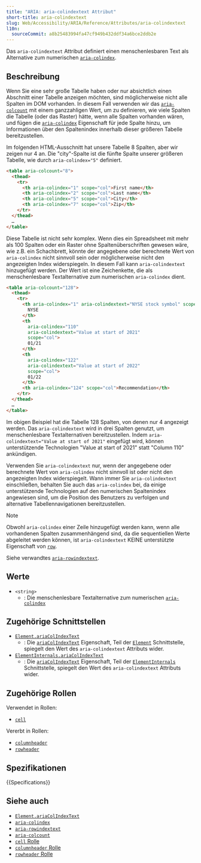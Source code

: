 ```yaml
---
title: "ARIA: aria-colindextext Attribut"
short-title: aria-colindextext
slug: Web/Accessibility/ARIA/Reference/Attributes/aria-colindextext
l10n:
  sourceCommit: a8b25483994fa47cf949b432ddf34a6bce2ddb2e
---
```


Das `aria-colindextext` Attribut definiert einen menschenlesbaren Text als Alternative zum numerischen [`aria-colindex`](/de/docs/Web/Accessibility/ARIA/Reference/Attributes/aria-colindex).

## Beschreibung

Wenn Sie eine sehr große Tabelle haben oder nur absichtlich einen Abschnitt einer Tabelle anzeigen möchten, sind möglicherweise nicht alle Spalten im DOM vorhanden. In diesem Fall verwenden wir das [`aria-colcount`](/de/docs/Web/Accessibility/ARIA/Reference/Attributes/aria-colcount) mit einem ganzzahligen Wert, um zu definieren, wie viele Spalten die Tabelle (oder das Raster) hätte, wenn alle Spalten vorhanden wären, und fügen die [`aria-colindex`](/de/docs/Web/Accessibility/ARIA/Reference/Attributes/aria-colindex) Eigenschaft für jede Spalte hinzu, um Informationen über den Spaltenindex innerhalb dieser größeren Tabelle bereitzustellen.

Im folgenden HTML-Ausschnitt hat unsere Tabelle 8 Spalten, aber wir zeigen nur 4 an. Die "city"-Spalte ist die fünfte Spalte unserer größeren Tabelle, wie durch `aria-colindex="5"` definiert.

```html
<table aria-colcount="8">
  <thead>
    <tr>
      <th aria-colindex="1" scope="col">First name</th>
      <th aria-colindex="2" scope="col">Last name</th>
      <th aria-colindex="5" scope="col">City</th>
      <th aria-colindex="7" scope="col">Zip</th>
    </tr>
  </thead>
  …
</table>
```

Diese Tabelle ist nicht sehr komplex. Wenn dies ein Spreadsheet mit mehr als 100 Spalten oder ein Raster ohne Spaltenüberschriften gewesen wäre, wie z.B. ein Schachbrett, könnte der angegebene oder berechnete Wert von `aria-colindex` nicht sinnvoll sein oder möglicherweise nicht den angezeigten Index widerspiegeln. In diesem Fall kann `aria-colindextext` hinzugefügt werden. Der Wert ist eine Zeichenkette, die als menschenlesbare Textalternative zum numerischen `aria-colindex` dient.

```html
<table aria-colcount="128">
  <thead>
    <tr>
      <th aria-colindex="1" aria-colindextext="NYSE stock symbol" scope="col">
        NYSE
      </th>
      <th
        aria-colindex="110"
        aria-colindextext="Value at start of 2021"
        scope="col">
        01/21
      </th>
      <th
        aria-colindex="122"
        aria-colindextext="Value at start of 2022"
        scope="col">
        01/22
      </th>
      <th aria-colindex="124" scope="col">Recommendation</th>
    </tr>
  </thead>
  …
</table>
```

Im obigen Beispiel hat die Tabelle 128 Spalten, von denen nur 4 angezeigt werden. Das `aria-colindextext` wird in drei Spalten genutzt, um menschenlesbare Textalternativen bereitzustellen. Indem `aria-colindextext="Value at start of 2021"` eingefügt wird, können unterstützende Technologien "Value at start of 2021" statt "Column 110" ankündigen.

Verwenden Sie `aria-colindextext` nur, wenn der angegebene oder berechnete Wert von `aria-colindex` nicht sinnvoll ist oder nicht den angezeigten Index widerspiegelt. Wann immer Sie `aria-colindextext` einschließen, behalten Sie auch das `aria-colindex` bei, da einige unterstützende Technologien auf den numerischen Spaltenindex angewiesen sind, um die Position des Benutzers zu verfolgen und alternative Tabellennavigationen bereitzustellen.

> [!NOTE]
> Obwohl `aria-colindex` einer Zeile hinzugefügt werden kann, wenn alle vorhandenen Spalten zusammenhängend sind, da die sequentiellen Werte abgeleitet werden können, ist `aria-colindextext` KEINE unterstützte Eigenschaft von [`row`](/de/docs/Web/Accessibility/ARIA/Reference/Roles/row_role).

Siehe verwandtes [`aria-rowindextext`](/de/docs/Web/Accessibility/ARIA/Reference/Attributes/aria-rowindextext).

## Werte

- `<string>`
  - : Die menschenlesbare Textalternative zum numerischen [`aria-colindex`](/de/docs/Web/Accessibility/ARIA/Reference/Attributes/aria-colindex)

## Zugehörige Schnittstellen

- [`Element.ariaColIndexText`](/de/docs/Web/API/Element/ariaColIndexText)
  - : Die [`ariaColIndexText`](/de/docs/Web/API/Element/ariaColIndexText) Eigenschaft, Teil der [`Element`](/de/docs/Web/API/Element) Schnittstelle, spiegelt den Wert des `aria-colindextext` Attributs wider.
- [`ElementInternals.ariaColIndexText`](/de/docs/Web/API/ElementInternals/ariaColIndexText)
  - : Die [`ariaColIndexText`](/de/docs/Web/API/ElementInternals/ariaColIndexText) Eigenschaft, Teil der [`ElementInternals`](/de/docs/Web/API/ElementInternals) Schnittstelle, spiegelt den Wert des `aria-colindextext` Attributs wider.

## Zugehörige Rollen

Verwendet in Rollen:

- [`cell`](/de/docs/Web/Accessibility/ARIA/Reference/Roles/cell_role)

Vererbt in Rollen:

- [`columnheader`](/de/docs/Web/Accessibility/ARIA/Reference/Roles/columnheader_role)
- [`rowheader`](/de/docs/Web/Accessibility/ARIA/Reference/Roles/columnheader_role)

## Spezifikationen

{{Specifications}}

## Siehe auch

- [`Element.ariaColIndexText`](/de/docs/Web/API/Element/ariaColIndexText)
- [`aria-colindex`](/de/docs/Web/Accessibility/ARIA/Reference/Attributes/aria-colindex)
- [`aria-rowindextext`](/de/docs/Web/Accessibility/ARIA/Reference/Attributes/aria-rowindextext)
- [`aria-colcount`](/de/docs/Web/Accessibility/ARIA/Reference/Attributes/aria-colcount)
- [`cell` Rolle](/de/docs/Web/Accessibility/ARIA/Reference/Roles/cell_role)
- [`columnheader` Rolle](/de/docs/Web/Accessibility/ARIA/Reference/Roles/columnheader_role)
- [`rowheader` Rolle](/de/docs/Web/Accessibility/ARIA/Reference/Roles/columnheader_role)
